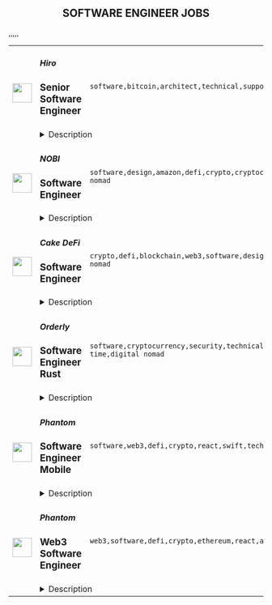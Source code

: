 <div align="center"><h2>SOFTWARE ENGINEER JOBS</h2></div><table><tr>
                <td width="100" height="100" rowspan="2">
                    <img src="https://remoteok.com/assets/img/jobs/1b977f553d5909f99ca62790583e9fb51676791003.jpg" width="38px" height="auto">
                </td>
                <td width="300">
                    <h5>Hiro</h5>
                    <h3>Senior Software Engineer</h3>
                </td>
                <td width="300">
                    <code>software,bitcoin,architect,technical,support,developer,javascript,cloud,nosql,strategy,senior,go,engineer,digital nomad</code>
                </td>
                <td width="200">
                <text>1 days ago</text>
                </td>
                <td width="100" rowspan="2">
                <a href="https://remoteOK.com/remote-jobs/remote-senior-software-engineer-hiro-196810" align="right" target="_blank">Apply</a>
                </td>
            </tr>
            <tr>
                <td colspan="3">
                <details><summary>Description</summary>
                <div><span style="font-size:11pt;">Hiro is the leading developer tools company for Stacks, the open-source network which makes Bitcoin programmable. Our mission is to accelerate mainstream adoption of blockchain technology and build a better, user-owned internet for all. Hiro was founded in 2013 under the name Blockstack PBC and is headquartered in New York City with employees and contractors distributed across the globe. Hiro is funded and backed by more than $75 million from Union Square Ventures, Y Combinator, Lux Capital, Winklevoss Capital, Naval Ravikant, and many more.</span></div><div><br></div><div><span style="font-size:11pt;"><b>About the Opportunity</b>:We're looking for an experienced engineer to help build our main products: APIs, developer tools, libraries and SDKs. You'll collaborate with a team and work independently to architect and deliver feature upgrades and improvements on the platform. In this role, you will build critical features for our developer community. You must be comfortable working in diverse development ecosystems and have worked independently in a rapidly scaling startup. OSS experience is preferred as we are an open source project.</span></div><p></p><h4>What You'll Do </h4><p></p><p></p><ul>
<li>Build open-source developer tools for the Stacks blockchain, including but not limited to APIs, SDKs, command line tools and services</li>
<li>Build developer tools and services for the Hiro Platform: this is a greenfield effort and a unique opportunity to participate in building a new product from the ground-up</li>
<li>Work on <a href="https://github.com/blockstack/stacks-blockchain-api" rel="noopener noreferrer nofollow">stacks-blockchain-api</a>: a rich and developer-friendly set of APIs for Stacks blockchain data, including full support of the <a href="https://www.rosetta-api.org/" rel="noopener noreferrer nofollow">Rosetta specification</a>. Currently serving  &gt;10M queries daily</li>
<li>Work on <a href="https://github.com/blockstack/stacks.js" rel="noopener noreferrer nofollow">stacks.js</a>: a collection of Javascript libraries for building apps on Stacks, collectively exceeding 20K downloads weekly</li>
<li>Collaborate with blockchain engineers and product engineers to help create a compelling developer experience</li>
<li>Help shape the product & technical strategy for developer tools in the Stacks ecosystem</li>
</ul><p></p><h4>What We're Looking For</h4><p></p><p></p><ul>
<li>8+ industry experience as a software engineer(or equivalent)</li>
<li>Experience building open-source developer tools(APIs, SDKs, services)</li>
<li>Experience working on production services, with CI/CD tools and with cloud providers like AWS and GCP</li>
<li>Proficiency in at least one language or framework for building tools and services(e.g. NodeJS, Express, Rust, Go etc)</li>
<li>Strong understanding and comfort with storage / caching solutions ranging from SQL databases(e.g. Postgres) to NoSQL systems(e.g. Redis)</li>
<div><br></div>
<div><i>Weâd love to hear from you even if you donât have experience or interest in every bullet. Thereâs no perfect candidate and we want to find the right fit, even if itâs different than we imagine. We especially would like to meet underrepresented/underestimated candidates.</i></div>
<div><br></div>
<div><i>Hiro is proud to be an equal opportunity employer and deeply cares about building a diverse team. Hiro is committed to building an inclusive environment for people of all backgrounds. We do not discriminate on the basis of race, color, gender, sexual orientation, gender identity or expression, religion, disability, national origin, protected veteran status, age, or any other status protected by law.</i></div>
</ul><div><br></div><br/><br/>Please mention the word **TREMENDOUSLY** and tag RMTA3LjE3OC4yMzEuMjQ1 when applying to show you read the job post completely (#RMTA3LjE3OC4yMzEuMjQ1). This is a beta feature to avoid spam applicants. Companies can search these words to find applicants that read this and see they're human.
                </details>
                </td>
            </tr>,<tr>
                <td width="100" height="100" rowspan="2">
                    <img src="https://remoteok.com/assets/img/jobs/771700ecb3a12f9fe4da669bf6a0f1b21676790981.png" width="38px" height="auto">
                </td>
                <td width="300">
                    <h5>NOBI</h5>
                    <h3>Software Engineer</h3>
                </td>
                <td width="300">
                    <code>software,design,amazon,defi,crypto,cryptocurrency,system,frontend,test,code,web,javascript,investment,nodejs,php,git,engineer,engineering,backend,digital nomad</code>
                </td>
                <td width="200">
                <text>1 days ago</text>
                </td>
                <td width="100" rowspan="2">
                <a href="https://remoteOK.com/remote-jobs/remote-software-engineer-nobi-196804" align="right" target="_blank">Apply</a>
                </td>
            </tr>
            <tr>
                <td colspan="3">
                <details><summary>Description</summary>
                <div>
<p></p>
<h2>Company Description</h2>
</div><div><p>NOBI helps people easily get more from their crypto asset & simplify their crypto investment experience. Our engineering team run hundreds of blockchain nodes, integrates with numerous DeFi smart contracts and run numerous real time robo trading to simplify the life our customers. <br><br>Weâre here so that everyone can be part of the global cryptocurrency movement. Join us.</p></div><div>
<p></p>
<h2>Job Description</h2>
</div><div><ul>
<li>Responsible for building and extending our backend code</li>
<li>Responsible for building APIs that serve our frontend apps</li>
<li>Responsible for maintaining and extend our test suite</li>
<li>Refactor and improve existing code to incorporate better patterns</li>
<li>Able to create unit test and implement self-test to make sure the code is running well (Profiling and optimization code)</li>
<li>Work with the other engineering team to build & maintain our numerous backend services</li>
</ul></div><div>
<p></p>
<h2>Qualifications</h2>
</div><div><ul>
<li>Bachelor's degree in Computer Science or equivalent from a reputable university</li>
<li>Minimum 2 years of working experience as Backend Engineer or equivalent</li>
<li>Minimum 2 years of extensive experience on server-side development, especially Javascript (ES6) using NodeJS & PHP using Laravel.</li>
<li>Fluent with Git and RESTful API</li>
<li>Good knowledge and experience of UNIX system and command line experience in web server configuration and setup. This includes setting up PHP engine, database server, load balancing.</li>
<li>Experience with NoSQL, Amazon AWS , Redis, Docker</li>
<li>Knowledge and experience in scalability and performance in high-traffic web systems</li>
<li>Knowledgeable on software design pattern</li>
<li>Understanding the principles of application security</li>
<li>Blockchain or Crypto enthusiast</li>
</ul></div><br/><br/>Please mention the word **FIDELITY** and tag RMTA3LjE3OC4yMzEuMjQ1 when applying to show you read the job post completely (#RMTA3LjE3OC4yMzEuMjQ1). This is a beta feature to avoid spam applicants. Companies can search these words to find applicants that read this and see they're human.
                </details>
                </td>
            </tr>,<tr>
                <td width="100" height="100" rowspan="2">
                    <img src="https://remoteok.com/assets/img/jobs/e906f00adc2db38db75f911b674664141676790960.peg" width="38px" height="auto">
                </td>
                <td width="300">
                    <h5>Cake DeFi</h5>
                    <h3>Software Engineer</h3>
                </td>
                <td width="300">
                    <code>crypto,defi,blockchain,web3,software,design,amazon,security,support,growth,web,devops,finance,fintech,cloud,api,management,reliability,engineer,digital nomad</code>
                </td>
                <td width="200">
                <text>1 days ago</text>
                </td>
                <td width="100" rowspan="2">
                <a href="https://remoteOK.com/remote-jobs/remote-software-engineer-cake-defi-196797" align="right" target="_blank">Apply</a>
                </td>
            </tr>
            <tr>
                <td colspan="3">
                <details><summary>Description</summary>
                <div class="content-intro">
<p>Founded in 2019, Cake DeFi is a leading decentralised finance services provider and Southeast Asiaâs fastest growing fintech platform. "We Do Crypto. You Do You." - Our vision is to become a one-stop platform for all crypto users to get easy access to DeFi and Web3 services. To date, more than 1 million users from over 190 countries trust us to manage over $1 billion in assets. We are a profitable, cashflow positive private rocket ship that's just getting ready for take-off. Join us.</p>
<p> </p>
</div><div class="p-rich_text_section">
<p><strong>Birthday Research</strong></p>
<p><span style="font-weight:400;">Birthday Research (BR) is our Blockchain Research and Development arm. Fuelled by the best minds in the industry, BR seeks to develop best-in-class blockchain innovations with the mission of enabling the next bound of Web3.</span></p>
<p><span style="font-weight:400;">As a pioneering force, our work spans cryptographic research, deep blockchain consensus development, and smart contracts development â with a laser-sharp focus on driving the industry frontier while tackling the most demanding DeFi challenges of today. To date, one of our core contributions, DeFiChain, has garnered over 1 billion USD in total value locked on the layer-1 protocol.</span></p>
<p><span style="font-weight:400;">We are a fast-growing, globally distributed, close-knit team of multi-disciplinary doers and getters. Join Birthday Research today to be a part of the driving force shaping the future of decentralization.</span></p>
<h3><strong>What youâll do:</strong></h3>
<ul>
<li style="font-weight:400;"><span style="font-weight:400;">Collaborate with Software Engineers to design a highly scalable and secure infrastructure to support our growth.</span></li>
<li style="font-weight:400;"><span style="font-weight:400;">Build on top of our existing infrastructure playbook and runbook to support our growth targets.</span></li>
<li style="font-weight:400;"><span style="font-weight:400;">Design, implement, manage and maintain a fleet of Multi-Region Active-Active elastic services that includes our API gateway, microservices, database, and blockchain nodes.</span></li>
<li style="font-weight:400;"><span style="font-weight:400;">Taking on an active role in improving our service design and performing security hardening of our infrastructure.</span></li>
<li style="font-weight:400;"><span style="font-weight:400;">Apply your CI/CD knowledge to design and implement various supporting processes, shift-left workflows, and tools.</span></li>
<li style="font-weight:400;"><span style="font-weight:400;">Write highly performant infrastructure codes that are clean, simple, maintainable, and battle-tested.</span></li>
</ul>
<h3><strong>What youâll need:</strong></h3>
<ul>
<li style="font-weight:400;"><span style="font-weight:400;">Experience working in a fast pace tech-driven startup as a SysOps Engineer, Site Reliability Engineer, or DevOps Engineer with at least 2 years of experience managing cloud infrastructure or in a similar capacity.</span></li>
<li style="font-weight:400;"><span style="font-weight:400;">Experience managing cloud infrastructure such as Amazon Web Services with automation tools such as AWS CloudFormation, Ansible, Terraform, Helm, Puppet, or similar.</span></li>
<li style="font-weight:400;"><span style="font-weight:400;">A strong foundation of common networking protocols such as layer 7 and layer 4 network load balancing.</span></li>
<li style="font-weight:400;"><span style="font-weight:400;">Ability to take full ownership and work independently while collaborating with others in a fast-paced agile and async team.</span></li>
<li style="font-weight:400;"><span style="font-weight:400;">A collaborative and resourceful individual with excellent communication skills able to make radical decisions while being empathetic and respectful.</span></li>
<li style="font-weight:400;"><span style="font-weight:400;">Willingness to pick up new and emerging bleeding edge blockchain technologies.</span></li>
<li style="font-weight:400;"><span style="font-weight:400;">Familiarity with container orchestration is highly preferred.</span></li>
<li style="font-weight:400;"><span style="font-weight:400;">Familiarity with web-scale data management technologies such as NoSQL, SQL Sharding, and Data Warehouse is preferred.</span></li>
<li style="font-weight:400;"><span style="font-weight:400;">Experience participating or maintaining in open source software development is highly preferred.</span></li>
</ul>
</div>
<p> </p><div class="content-conclusion">
<p>We want to transform and decentralise finance with tomorrowâs technology. This is where you come in. Join a company that is at the forefront of bleeding-edge innovations in blockchain and DeFi. You will be empowered to push boundaries and think out of the box. You will get to work with a bunch of ridiculously motivated and talented people. And most importantly, you'll have fun. The best places to work at, are often also the most fun to work at. That's us.</p>
<p>We hire based on merit, fit, and strong alignment to our culture. Our culture is defined by 7 team principles: Integrity, Resourcefulness, Ownership, Meritocratic Decision-making, Customer Obsession, Radical Candour, and Passion. These 7 principles guide our company, our people, and our work. At Cake DeFi, our culture is our pride. It has been instrumental to our success, so we are steadfast in our commitment to it. We welcome you to add to it.</p>
</div><br/><br/>Please mention the word **SHIMMERING** and tag RMTA3LjE3OC4yMzEuMjQ1 when applying to show you read the job post completely (#RMTA3LjE3OC4yMzEuMjQ1). This is a beta feature to avoid spam applicants. Companies can search these words to find applicants that read this and see they're human.
                </details>
                </td>
            </tr>,<tr>
                <td width="100" height="100" rowspan="2">
                    <img src="https://remoteok.com/assets/img/jobs/6b08a48011884a54f578077626ce03781676618130.peg" width="38px" height="auto">
                </td>
                <td width="300">
                    <h5>Orderly</h5>
                    <h3>Software Engineer Rust</h3>
                </td>
                <td width="300">
                    <code>software,cryptocurrency,security,technical,developer,code,financial,video,fintech,management,reliability,engineer,engineering,educational,full-time,digital nomad</code>
                </td>
                <td width="200">
                <text>3 days ago</text>
                </td>
                <td width="100" rowspan="2">
                <a href="https://remoteOK.com/remote-jobs/remote-software-engineer-rust-orderly-195758" align="right" target="_blank">Apply</a>
                </td>
            </tr>
            <tr>
                <td colspan="3">
                <details><summary>Description</summary>
                <h2 style="text-align:center;"><strong>Work with the best</strong></h2>
<p>Orderly Network is a permissionless, decentralized exchange protocol and modular ecosystem built on top of NEAR. It uses an on-chain orderbook to provide a platform complete with a risk engine, matching engine, and shared asset pools for Dapps to build on top of. Dapps built on the Orderly Network will allow for financial instruments such as; Spot Trading, Margin Trading, Perpetual Swaps and Lending & Borrowing.</p>
<p>Whilst a fully independent team operates at Orderly Network, we were incubated by NEAR and WOO Network - Industry heavyweights in their respective fields. Thanks to both the guidance and expertise Orderly Network will offer market-leading execution with low latency and minimal fees with a combination of orderbook efficiency alongside on-chain settlement. We will become the go-to network for ecosystem partners to come and build upon.</p>
<h2 style="text-align:center;"><strong>A Glimpse into Your Future at Orderly Network</strong></h2>
<ul>
<li>
<span style="text-decoration:underline;"><em>What will you be working on?</em></span>
<ul>
<li>Develop new protocols on the innovative Solana or NEAR blockchain.</li>
<li>Write and review technical proposals.</li>
<li>Write, test, and deploy high-performance, networking code.</li>
<li>Design product architecture according to business needs.</li>
<li>Program and optimize rust/wasm based smart contracts.</li>
<li>Develop infrastructure software.</li>
<li>Implement advanced features from scratch.</li>
<li>Perform technical analysis and contribute to code reviews.</li>
<li><span style="font-weight:400;">Provide the vision of how the project should be driven forward from a technical perspective.</span></li>
<li>Take part in our educational blockchain programs and make your contribution to our startups.</li>
</ul>
</li>
<li>
<span style="text-decoration:underline;"><em>What challenges will you face?</em></span>
<ul>
<li><span style="font-weight:400;">We're looking for a Rust Developer who has been involved in blockchain projects. This is a full-time remote position (possibility to work remotely as fully as partially). We are seeking a determined and creative developer who is passionate about changing the world through technology, someone who will  join a team responsible for implementation of various solutions in the Blockchain and FinTech domains where reliability and efficiency of software is crucial.</span></li>
</ul>
</li>
<li>
<span style="text-decoration:underline;"><em>What tech stacks/skills will you be using?</em></span>
<ul>
<li><span style="font-weight:400;">5+ years of software engineering experience.</span></li>
<li><span style="font-weight:400;">Experience with Virtual machines used by modern blockchains: WebAssembly, EVM, COSMWASM (would be a plus).</span></li>
<li><span style="font-weight:400;">Knowledge of best practices in blockchain management and data protection (would be a plus).</span></li>
<li>You have working experience with Rust in Solana ecosystem.</li>
<li>Experience or understanding the approach of smart contracts development.</li>
<li>Experience with relational and non-relational databases.</li>
<li>Knowledge of REST principles.</li>
<li>You understand the OOP, OOD, SOLID principles.</li>
<li>Deep knowledge of standard algorithms and data structures.</li>
<li>You can analyze and optimize the platformâs performance.</li>
<li>You have experience with security audits of third-party and internal solutions.</li>
<li>You are interested in Solana or Near ecosystem.</li>
<li>You possess strong written and verbal communication skills in English.</li>
</ul>
</li>
</ul>
<h2 style="text-align:center;"><strong>Interested in Learning More?</strong></h2>
<ul>
<li>Our hiring process begins by meeting with our People Team, who help facilitate the process of placing you in your new role. You can expect to share your experience and ideas in online video interviews with our hiring team, made up of management and potential new colleagues.</li>
<li>If you have experience in developing trading systems or financial-related products is a plus.</li>
<li>You can prepare for this interview by mentally organizing your strategies and opinions on topics such as Web3, cryptocurrency trading platforms, and your vision of how to succeed. </li>
<li>Share this! Donât be afraid of friends or co-workers stealing this job! If you are amazing and smart we will find a place for you. Check out our <a href="https://boards.greenhouse.io/orderlynetwork/jobs/5170520003" target="_blank" rel="noopener noreferrer nofollow">External Referral Incentives Program</a> as well. </li>
</ul><p><figure><iframe style="width:500px;height:281px;" src="//youtube.com/embed/" frameborder="0" allowfullscreen=""></iframe></figure></p><br/><br/>Please mention the word **HARDIER** and tag RMTA3LjE3OC4yMzEuMjQ1 when applying to show you read the job post completely (#RMTA3LjE3OC4yMzEuMjQ1). This is a beta feature to avoid spam applicants. Companies can search these words to find applicants that read this and see they're human.
                </details>
                </td>
            </tr>,<tr>
                <td width="100" height="100" rowspan="2">
                    <img src="https://remoteok.com/assets/img/jobs/a16aeaf5936c958194a256b71d6c06a01676618185.peg" width="38px" height="auto">
                </td>
                <td width="300">
                    <h5>Phantom</h5>
                    <h3>Software Engineer Mobile</h3>
                </td>
                <td width="300">
                    <code>software,web3,defi,crypto,react,swift,technical,support,developer,financial,c,mobile,engineer,engineering,full-time,digital nomad</code>
                </td>
                <td width="200">
                <text>3 days ago</text>
                </td>
                <td width="100" rowspan="2">
                <a href="https://remoteOK.com/remote-jobs/remote-software-engineer-mobile-phantom-195776" align="right" target="_blank">Apply</a>
                </td>
            </tr>
            <tr>
                <td colspan="3">
                <details><summary>Description</summary>
                Our crypto wallet is used by millions of people to access apps and financial services built on the Solana blockchain. As a mobile engineer at Phantom youâll be doing everything from creating delightful user experiences, contributing to cross-platform client infrastructure, and crafting web3 developer SDKs. Join us on our mission to make the digital economy safe and easy to use for everyone.<br>This role is fully remote; however, weâre only open to candidates based in US and EU time zones<br><ul>
<li align="left">React Native / Swift / Objective C / Kotlin</li>
<li align="left">Solana web3.js / ethers.js</li>
</ul><br><h3><b>Responsibilities</b></h3><br><ul>
<li align="left">
<b>Push forward our mobile efforts</b>: Youâll be directly impacting the development of our flagship mobile app in React Native, working closely with the founders to constantly improve the product</li>
<li align="left">
<b>New initiatives and products:</b>Â You will be leading initiatives to add support for other blockchains to Phantom, and to launch new complementary products or infrastructure.</li>
<li align="left">
<b>Interfacing with users:</b>Â You will be interfacing directly with end-users and developers building on Phantom. Supporting them and collecting feedback to inform the direction of the product.</li>
<li align="left">
<b>Team building:</b>Â You will be working with the team to create and foster a culture of raising the bar with each new hire.</li>
</ul><br><h3><b>Qualifications</b></h3><br><ul>
<li align="left">Bachelors degree in Computer Science or related technical field or equivalent practical experience</li>
<li align="left">5+ years full-time software engineering experience</li>
<li align="left">1+ years full-time experience with React Native</li>
<li align="left">Demonstrated interest in open and community-driven platforms</li>
<li align="left">
<i>Nice-To-Have</i>: experience in a blockchain based projectÂ </li>
</ul><br><h3><b>Opportunity</b></h3><br>We are a team of experienced builders with a ton of traction in a big and growing market â our users are so passionate they were hacking their way into our private beta. Only months after launching we've acquired millions of users, and are adding hundreds of thousands every week. We are by far the leading wallet on Solana, and plan to expand to other chains soon.<br>On top of that, there has never been a better time to work in crypto and on wallets in particular.<br><ul>
<li align="left">
<b>Wallets play a pivotal role:</b>Â Wallets are responsible for on-boarding new users into crypto, and can make or break the user experience.</li>
<li align="left">
<b>We are moving to a multi-chain world:</b>Â New blockchains and scaling solutions are coming online and gaining traction, but are lacking decent wallets and bridges.</li>
<li align="left">
<b>DeFi & NFTs are exploding :</b>Â Interest in DeFi and NFTs has exploded, yet they are still an after-thought in existing wallets.</li>
</ul><br><h3><b>Benefits</b></h3><br><ul>
<li align="left">Competitive salary and equity.</li>
<li align="left">Comprehensive insurance (medical/dental/vision) â 100% covered.</li>
<li align="left">Stipend for your ideal remote / WFH set-up: laptop, headphones, and any other work gear you may need.</li>
<li align="left">Flexible hours and a long-standing, supportive remote environment.</li>
<li align="left">Monthly co-working space and mobile phone expense.</li>
<li align="left">Unlimited vacation: Take time when you need it (and we really mean it).</li>
<li align="left">401(k) retirement plan (although we are not matching at this time)</li>
<li align="left">Wellness benefit</li>
<li align="left">Daily lunch benefit</li>
</ul><br>The target base salary for this role will range between $150,000 to $250,000 with the addition of equity and benefits. This is determined by a few factors including your skillset, prior relevant experience, quality of interviews and market factors (such as location) at the point in time of offer.<br/><br/>Please mention the word **SEXY** and tag RMTA3LjE3OC4yMzEuMjQ1 when applying to show you read the job post completely (#RMTA3LjE3OC4yMzEuMjQ1). This is a beta feature to avoid spam applicants. Companies can search these words to find applicants that read this and see they're human.
                </details>
                </td>
            </tr>,<tr>
                <td width="100" height="100" rowspan="2">
                    <img src="https://remoteok.com/assets/img/jobs/34565c96ca93bf2cf581a03363b7bcee1676618127.peg" width="38px" height="auto">
                </td>
                <td width="300">
                    <h5>Phantom</h5>
                    <h3>Web3 Software Engineer</h3>
                </td>
                <td width="300">
                    <code>web3,software,defi,crypto,ethereum,react,architect,technical,code,web,mobile,engineer,engineering</code>
                </td>
                <td width="200">
                <text>3 days ago</text>
                </td>
                <td width="100" rowspan="2">
                <a href="https://remoteOK.com/remote-jobs/remote-web3-software-engineer-phantom-195755" align="right" target="_blank">Apply</a>
                </td>
            </tr>
            <tr>
                <td colspan="3">
                <details><summary>Description</summary>
                Phantom, the world-renowned Web3 wallet, is seeking a Web3 Engineer to join our cutting-edge team. As a Web3 Engineer at Phantom, you will bring your expertise and passion for blockchain technology to innovate, design, and develop a high-performance crypto wallet used by millions of people across multiple blockchains.<p>The ideal candidate has a minimum of 2 years of experience in developing web3 applications or smart contracts and can provide code samples that demonstrate your abilities. You have a deep understanding of Ethereum or Solana Web3 stack, and some experience with Solidity/Rust and smart contract development.</p><p>As a creative problem-solver and forward-thinking engineer, you have a passion for pushing the boundaries of what is possible with technology and have a deep mastery of open-source technologies that power the web and mobile.</p><p>At Phantom, you will have the opportunity to grow as a wise architect and developer, executing complex development roadmaps from inception to deployment. You will work closely with product managers, designers, and fellow engineers to ensure the successful implementation, testing, and deployment of applications. </p><p><b>If you are a highly-skilled, focused, and driven engineer with a passion for web3, we want to hear from you.</b> <br>Apply now to join our team and take your career to the next level at Phantom.<br>This role is remote; however, weâre only open to candidates based in US and EU time zones.</p><p></p><h3><b>Responsibilities</b></h3><br><ul>
<li align="left">Design, Develop & Maintain high-performance crypto wallet supporting Solana and EVM blockchains.</li>
<li align="left">Collaborate with product managers to innovate, architect, and develop user-facing products and features.</li>
<li align="left">Scope and estimate complex projects at the feature level and work closely with designers and fellow engineers to execute implementation, testing, and deployment.</li>
<li align="left">Envision and develop innovative features to help build new web3 use cases.</li>
<li align="left">Partner with cross-functional teams on all aspects of product development.</li>
<li align="left">Identify and drive team-wide areas of improvement and best practices.</li>
<li align="left">Mentor and guide team members to refine their technical and architectural skills.</li>
<li align="left">Build applications and services that power new and exciting products in the crypto wallet space.</li>
</ul><br><h3><b>Qualifications</b></h3><br><ul>
<li align="left">At least 5 years of experience in software engineering</li>
<li align="left">Expertise in Node.js, React/React Native, and basic knowledge of encryption and cryptography</li>
<li align="left">Preferably, a project shipped to mainnet using Solidity</li>
<li align="left">Ability to ship code using test-driven development</li>
<li align="left">Ability to build modern React frontends, transforming Figma designs into functional components</li>
<li align="left">Proficiency in CSS</li>
<li align="left">Familiarity with version control systems such as Git</li>
<li align="left">Awareness of engineering best practices</li>
<li align="left">Problem-solving skills, an analytical mindset, and good judgment</li>
<li align="left">Self-starter with a desire to expand knowledge and skills</li>
</ul><br><h3><b>Opportunity</b></h3><br>We are a team of experienced builders with a ton of traction in a big and growing market â our users are so passionate they were hacking their way into our private beta. Only months after launching we've acquired millions of users, and are adding hundreds of thousands every week. We are by far the leading wallet on Solana, and plan to expand to other chains soon.<br>On top of that, there has never been a better time to work in crypto and on wallets in particular.<br><ul>
<li align="left">
<b>Wallets play a pivotal role:</b>Â Wallets are responsible for on-boarding new users into crypto, and can make or break the user experience.</li>
<li align="left">
<b>We are moving to a multi-chain world:</b>Â New blockchains and scaling solutions are coming online and gaining traction, but are lacking decent wallets and bridges.</li>
<li align="left">
<b>DeFi & NFTs are exploding :</b>Â Interest in DeFi and NFTs has exploded, yet they are still an after-thought in existing wallets.</li>
</ul><br><h3><b>Benefits</b></h3><br><ul>
<li align="left">Competitive salary and equity.</li>
<li align="left">Comprehensive insurance (medical/dental/vision) â 100% covered.</li>
<li align="left">Stipend for your ideal remote / WFH set-up: laptop, headphones, and any other work gear you may need.</li>
<li align="left">Flexible hours and a long-standing, supportive remote environment.</li>
<li align="left">Monthly co-working space and mobile phone expense.</li>
<li align="left">Unlimited vacation: Take time when you need it (and we really mean it).</li>
<li align="left">401(k) retirement plan (although we are not matching at this time)</li>
<li align="left">Wellness benefit</li>
<li align="left">Daily lunch benefit</li>
</ul><br>The target base salary for this role will range between $150,000 to $250,000 with the addition of equity and benefits. This is determined by a few factors including your skillset, prior relevant experience, quality of interviews and market factors (such as location) at the point in time of offer.<br/><br/>Please mention the word **DECENCY** and tag RMTA3LjE3OC4yMzEuMjQ1 when applying to show you read the job post completely (#RMTA3LjE3OC4yMzEuMjQ1). This is a beta feature to avoid spam applicants. Companies can search these words to find applicants that read this and see they're human.
                </details>
                </td>
            </tr></table>